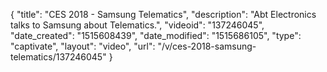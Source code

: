 {
    "title": "CES 2018 - Samsung Telematics",
    "description": "Abt Electronics talks to Samsung about Telematics.",
    "videoid": "137246045",
    "date_created": "1515608439",
    "date_modified": "1515686105",
    "type": "captivate",
    "layout": "video",
    "url": "\/v\/ces-2018-samsung-telematics\/137246045"
}